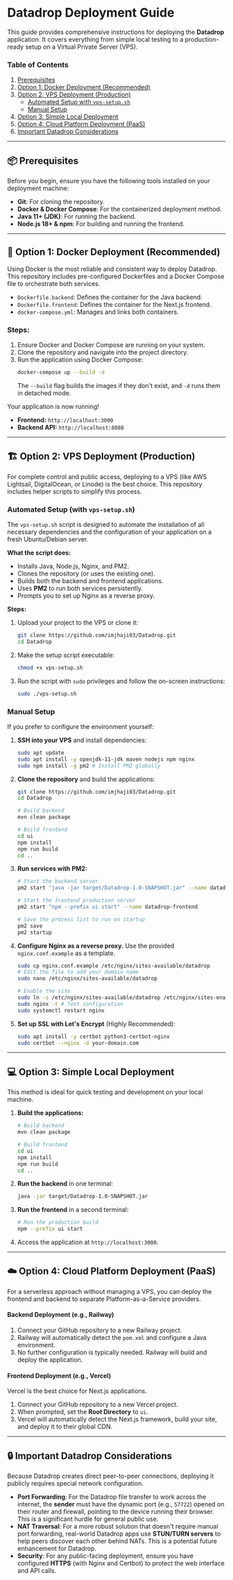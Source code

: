 # Datadrop Deployment Guide

This guide provides comprehensive instructions for deploying the **Datadrop** application. It covers everything from simple local testing to a production-ready setup on a Virtual Private Server (VPS).

### Table of Contents
1. [Prerequisites](#-prerequisites)
2. [Option 1: Docker Deployment (Recommended)](#-option-1-docker-deployment-recommended)
3. [Option 2: VPS Deployment (Production)](#-option-2-vps-deployment-production)
   - [Automated Setup with `vps-setup.sh`](#automated-setup-with-vps-setupsh)
   - [Manual Setup](#manual-setup)
4. [Option 3: Simple Local Deployment](#-option-3-simple-local-deployment)
5. [Option 4: Cloud Platform Deployment (PaaS)](#-option-4-cloud-platform-deployment-paas)
6. [Important Datadrop Considerations](#-important-Datadrop-considerations)

---

## 📦 Prerequisites

Before you begin, ensure you have the following tools installed on your deployment machine:
- **Git**: For cloning the repository.
- **Docker & Docker Compose**: For the containerized deployment method.
- **Java 11+ (JDK)**: For running the backend.
- **Node.js 18+ & npm**: For building and running the frontend.

---

## 🚀 Option 1: Docker Deployment (Recommended)

Using Docker is the most reliable and consistent way to deploy Datadrop. This repository includes pre-configured Dockerfiles and a Docker Compose file to orchestrate both services.

- `Dockerfile.backend`: Defines the container for the Java backend.
- `Dockerfile.frontend`: Defines the container for the Next.js frontend.
- `docker-compose.yml`: Manages and links both containers.

### Steps:
1.  Ensure Docker and Docker Compose are running on your system.
2.  Clone the repository and navigate into the project directory.
3.  Run the application using Docker Compose:
    ```bash
    docker-compose up --build -d
    ```
    The `--build` flag builds the images if they don't exist, and `-d` runs them in detached mode.

Your application is now running!
-   **Frontend:** `http://localhost:3000`
-   **Backend API:** `http://localhost:8080`

---

## 🏗️ Option 2: VPS Deployment (Production)

For complete control and public access, deploying to a VPS (like AWS Lightsail, DigitalOcean, or Linode) is the best choice. This repository includes helper scripts to simplify this process.

### Automated Setup (with `vps-setup.sh`)

The `vps-setup.sh` script is designed to automate the installation of all necessary dependencies and the configuration of your application on a fresh Ubuntu/Debian server.

**What the script does:**
-   Installs Java, Node.js, Nginx, and PM2.
-   Clones the repository (or uses the existing one).
-   Builds both the backend and frontend applications.
-   Uses **PM2** to run both services persistently.
-   Prompts you to set up Nginx as a reverse proxy.

**Steps:**
1.  Upload your project to the VPS or clone it:
    ```bash
    git clone https://github.com/imjhaji03/Datadrop.git
    cd Datadrop
    ```
2.  Make the setup script executable:
    ```bash
    chmod +x vps-setup.sh
    ```
3.  Run the script with `sudo` privileges and follow the on-screen instructions:
    ```bash
    sudo ./vps-setup.sh
    ```

### Manual Setup

If you prefer to configure the environment yourself:

1.  **SSH into your VPS** and install dependencies:
    ```bash
    sudo apt update
    sudo apt install -y openjdk-11-jdk maven nodejs npm nginx
    sudo npm install -g pm2 # Install PM2 globally
    ```
2.  **Clone the repository** and build the applications:
    ```bash
    git clone https://github.com/imjhaji03/Datadrop.git
    cd Datadrop

    # Build backend
    mvn clean package

    # Build frontend
    cd ui
    npm install
    npm run build
    cd ..
    ```
3.  **Run services with PM2:**
    ```bash
    # Start the backend server
    pm2 start "java -jar target/Datadrop-1.0-SNAPSHOT.jar" --name datadrop-backend

    # Start the frontend production server
    pm2 start "npm --prefix ui start" --name datadrop-frontend
    
    # Save the process list to run on startup
    pm2 save
    pm2 startup
    ```
4.  **Configure Nginx as a reverse proxy.** Use the provided `nginx.conf.example` as a template.
    ```bash
    sudo cp nginx.conf.example /etc/nginx/sites-available/datadrop
    # Edit the file to add your domain name
    sudo nano /etc/nginx/sites-available/datadrop
    
    # Enable the site
    sudo ln -s /etc/nginx/sites-available/datadrop /etc/nginx/sites-enabled/
    sudo nginx -t # Test configuration
    sudo systemctl restart nginx
    ```
5.  **Set up SSL with Let's Encrypt** (Highly Recommended):
    ```bash
    sudo apt install -y certbot python3-certbot-nginx
    sudo certbot --nginx -d your-domain.com
    ```

---

## 💻 Option 3: Simple Local Deployment

This method is ideal for quick testing and development on your local machine.

1.  **Build the applications:**
    ```bash
    # Build backend
    mvn clean package

    # Build frontend
    cd ui
    npm install
    npm run build
    cd ..
    ```
2.  **Run the backend** in one terminal:
    ```bash
    java -jar target/Datadrop-1.0-SNAPSHOT.jar
    ```
3.  **Run the frontend** in a second terminal:
    ```bash
    # Run the production build
    npm --prefix ui start
    ```
4.  Access the application at `http://localhost:3000`.

---

## ☁️ Option 4: Cloud Platform Deployment (PaaS)

For a serverless approach without managing a VPS, you can deploy the frontend and backend to separate Platform-as-a-Service providers.

#### Backend Deployment (e.g., Railway)
1.  Connect your GitHub repository to a new Railway project.
2.  Railway will automatically detect the `pom.xml` and configure a Java environment.
3.  No further configuration is typically needed. Railway will build and deploy the application.

#### Frontend Deployment (e.g., Vercel)
Vercel is the best choice for Next.js applications.
1.  Connect your GitHub repository to a new Vercel project.
2.  When prompted, set the **Root Directory** to `ui`.
3.  Vercel will automatically detect the Next.js framework, build your site, and deploy it to their global CDN.

---

## 🔒 Important Datadrop Considerations

Because Datadrop creates direct peer-to-peer connections, deploying it publicly requires special network configuration.

-   **Port Forwarding**: For the Datadrop file transfer to work across the internet, the **sender** must have the dynamic port (e.g., `57722`) opened on their router and firewall, pointing to the device running their browser. This is a significant hurdle for general public use.
-   **NAT Traversal**: For a more robust solution that doesn't require manual port forwarding, real-world Datadrop apps use **STUN/TURN servers** to help peers discover each other behind NATs. This is a potential future enhancement for Datadrop.
-   **Security**: For any public-facing deployment, ensure you have configured **HTTPS** (with Nginx and Certbot) to protect the web interface and API calls.
